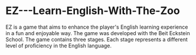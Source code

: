 # EZ---Learn-English-With-The-Zoo
EZ is a game that aims to enhance the player's English learning experience in a fun and enjoyable way. The game was developed with the Beit Eckstein School. The game contains three stages. Each stage represents a different level of proficiency in the English language.
